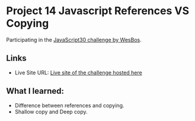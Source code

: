 # Project 14 Javascript References VS Copying

Participating in the [JavaScript30 challenge by WesBos](https://javascript30.com/).

## Links

- Live Site URL: [Live site of the challenge hosted here](https://junayedrahaman50.github.io/JavaScript30/14-JavaScript-References-VS-Copying/)

## What I learned:

- Difference between references and copying.
- Shallow copy and Deep copy.
